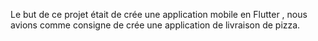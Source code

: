 Le but de ce projet était de crée une application mobile en Flutter , nous avions comme consigne de crée une application de livraison de pizza.
